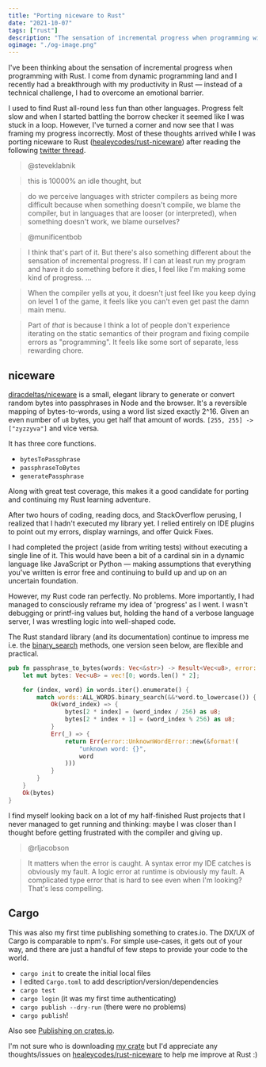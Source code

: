 ```yaml
---
title: "Porting niceware to Rust"
date: "2021-10-07"
tags: ["rust"]
description: "The sensation of incremental progress when programming with Rust."
ogimage: "./og-image.png"
---
```


I've been thinking about the sensation of incremental progress when programming with Rust. I come from dynamic programming land and I recently had a breakthrough with my productivity in Rust — instead of a technical challenge, I had to overcome an emotional barrier.

I used to find Rust all-round less fun than other languages. Progress felt slow and when I started battling the borrow checker it seemed like I was stuck in a loop. However, I've turned a corner and now see that I was framing my progress incorrectly. Most of these thoughts arrived while I was porting niceware to Rust ([healeycodes/rust-niceware](https://github.com/healeycodes/rust-niceware)) after reading the following [twitter thread](https://twitter.com/steveklabnik/status/1445048008874332160).

> @steveklabnik

> this is 10000% an idle thought, but

> do we perceive languages with stricter compilers as being more difficult because when something doesn't compile, we blame the compiler, but in languages that are looser (or interpreted), when something doesn't work, we blame ourselves?

> @munificentbob

> I think that's part of it. But there's also something different about the sensation of incremental progress. If I can at least run my program and have it do something before it dies, I feel like I'm making some kind of progress. ... 

> When the compiler yells at you, it doesn't just feel like you keep dying on level 1 of the game, it feels like you can't even get past the damn main menu.

> Part of *that* is because I think a lot of people don't experience iterating on the static semantics of their program and fixing compile errors as "programming". It feels like some sort of separate, less rewarding chore.

## niceware

[diracdeltas/niceware](https://github.com/diracdeltas/niceware) is a small, elegant library to generate or convert random bytes into passphrases in Node and the browser. It's a reversible mapping of bytes-to-words, using a word list sized exactly 2^16. Given an even number of `u8` bytes, you get half that amount of words. `[255, 255] -> ["zyzzyva"]` and vice versa.

It has three core functions.

- `bytesToPassphrase`
- `passphraseToBytes`
- `generatePassphrase`

Along with great test coverage, this makes it a good candidate for porting and continuing my Rust learning adventure.

After two hours of coding, reading docs, and StackOverflow perusing, I realized that I hadn't executed my library yet. I relied entirely on IDE plugins to point out my errors, display warnings, and offer Quick Fixes.

I had completed the project (aside from writing tests) without executing a single line of it. This would have been a bit of a cardinal sin in a dynamic language like JavaScript or Python — making assumptions that everything you've written is error free and continuing to build up and up on an uncertain foundation.

However, my Rust code ran perfectly. No problems. More importantly, I had managed to consciously reframe my idea of 'progress' as I went. I wasn't debugging or printf-ing values but, holding the hand of a verbose language server, I was wrestling logic into well-shaped code.

The Rust standard library (and its documentation) continue to impress me i.e. the [binary_search](https://doc.rust-lang.org/std/vec/struct.Vec.html#method.binary_search) methods, one version seen below, are flexible and practical.

```rust
pub fn passphrase_to_bytes(words: Vec<&str>) -> Result<Vec<u8>, error::UnknownWordError> {
    let mut bytes: Vec<u8> = vec![0; words.len() * 2];

    for (index, word) in words.iter().enumerate() {
        match words::ALL_WORDS.binary_search(&&*word.to_lowercase()) {
            Ok(word_index) => {
                bytes[2 * index] = (word_index / 256) as u8;
                bytes[2 * index + 1] = (word_index % 256) as u8;
            }
            Err(_) => {
                return Err(error::UnknownWordError::new(&format!(
                    "unknown word: {}",
                    word
                )))
            }
        }
    }
    Ok(bytes)
}
```

I find myself looking back on a lot of my half-finished Rust projects that I never managed to get running and thinking: maybe I was closer than I thought before getting frustrated with the compiler and giving up.

> @rljacobson

> It matters when the error is caught. A syntax error my IDE catches is obviously my fault. A logic error at runtime is obviously my fault. A complicated type error that is hard to see even when I'm looking? That's less compelling.

## Cargo

This was also my first time publishing something to crates.io. The DX/UX of Cargo is comparable to npm's. For simple use-cases, it gets out of your way, and there are just a handful of few steps to provide your code to the world.

- `cargo init` to create the initial local files
- I edited `Cargo.toml` to add description/version/dependencies
- `cargo test`
- `cargo login` (it was my first time authenticating)
- `cargo publish --dry-run` (there were no problems)
- `cargo publish`!

Also see [Publishing on crates.io](https://www.notion.so/Porting-niceware-to-Rust-61d4c51d907a4b3bb8e845063dc7e3e1#e514d9aaa0c7432398fb472e92be4c41).

I'm not sure who is downloading [my crate](https://crates.io/crates/rust-niceware) but I'd appreciate any thoughts/issues on [healeycodes/rust-niceware](https://github.com/healeycodes/rust-niceware) to help me improve at Rust :)
